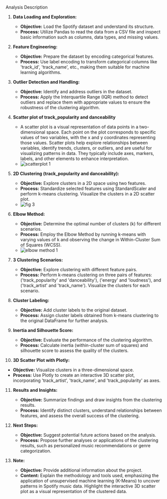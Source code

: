 Analysis Description

1. **Data Loading and Exploration:**
   - **Objective:** Load the Spotify dataset and understand its structure.
   - **Process:** Utilize Pandas to read the data from a CSV file and inspect basic information such as columns, data types, and missing values.

2. **Feature Engineering:**
   - **Objective:** Prepare the dataset by encoding categorical features.
   - **Process:** Use label encoding to transform categorical columns like 'track_id', 'track_name', etc., making them suitable for machine learning algorithms.

3. **Outlier Detection and Handling:**
   - **Objective:** Identify and address outliers in the dataset.
   - **Process:** Apply the Interquartile Range (IQR) method to detect outliers and replace them with appropriate values to ensure the robustness of the clustering algorithm.


 4. **Scatter plot of track_popularity and danceability**
    - A scatter plot is a visual representation of data points in a two-dimensional space. Each point on the plot corresponds to specific values of two variables, with the x and y coordinates representing those values. Scatter plots help explore relationships between variables, identify trends, clusters, or outliers, and are useful for visualizing patterns in data. They typically include axes, markers, labels, and other elements to enhance interpretation.
    - ![scatterplot 1](https://github.com/Shubhangi-6/Spotify-Data-Analysis/assets/140615568/2d5df39b-daf9-4df0-a174-1abac4452c79)


5. **2D Clustering (track_popularity and danceability):**
   - **Objective:** Explore clusters in a 2D space using two features.
   - **Process:** Standardize selected features using StandardScaler and perform k-means clustering. Visualize the clusters in a 2D scatter plot.
   - ![fig 3](https://github.com/Shubhangi-6/Spotify-Data-Analysis/assets/140615568/d747452c-b8df-428e-87fb-61fb1371b95e)
   

6. **Elbow Method:**
   - **Objective:** Determine the optimal number of clusters (k) for different scenarios.
   - **Process:** Employ the Elbow Method by running k-means with varying values of k and observing the change in Within-Cluster Sum of Squares (WCSS).
   - ![elbow method 1](https://github.com/Shubhangi-6/Spotify-Data-Analysis/assets/140615568/7e1ffb9a-92e8-478e-9105-064352193934)


7. **3 Clustering Scenarios:**
   - **Objective:** Explore clustering with different feature pairs.
   - **Process:** Perform k-means clustering on three pairs of features: ('track_popularity' and 'danceability'), ('energy' and 'loudness'), and ('track_artist' and 'track_name'). Visualize the clusters for each scenario.
   


8. **Cluster Labeling:**
   - **Objective:** Add cluster labels to the original dataset.
   - **Process:** Assign cluster labels obtained from k-means clustering to the original DataFrame for further analysis.

9. **Inertia and Silhouette Score:**
   - **Objective:** Evaluate the performance of the clustering algorithm.
   - **Process:** Calculate inertia (within-cluster sum of squares) and silhouette score to assess the quality of the clusters.

10. **3D Scatter Plot with Plotly:**
   - **Objective:** Visualize clusters in a three-dimensional space.
   - **Process:** Use Plotly to create an interactive 3D scatter plot, incorporating 'track_artist', 'track_name', and 'track_popularity' as axes.

11. **Results and Insights:**
    - **Objective:** Summarize findings and draw insights from the clustering results.
    - **Process:** Identify distinct clusters, understand relationships between features, and assess the overall success of the clustering.

12. **Next Steps:**
    - **Objective:** Suggest potential future actions based on the analysis.
    - **Process:** Propose further analyses or applications of the clustering results, such as personalized music recommendations or genre categorization.

13. **Note:**
    - **Objective:** Provide additional information about the project.
    - **Content:** Explain the methodology and tools used, emphasizing the application of unsupervised machine learning (K-Means) to uncover patterns in Spotify music data. Highlight the interactive 3D scatter plot as a visual representation of the clustered data.
